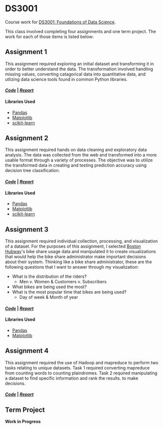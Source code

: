 # DS3001
Course work for [DS3001: Foundations of Data Science](https://web.wpi.edu/academics/catalogs/ugrad/dscourses.html).

This class involved completing four assignments and one term project. The work for each of those items is listed below:

## Assignment 1
This assignment required exploring an initial dataset and transforming it in order to better understand the data.
The transformation involved handling missing values, converting catagorical data into quantitative data, and utlizing
data science tools found in common Python libraries.

#### [*Code*](hw1) | [*Report*](hw1/hw1_cbarcelos.pdf)

#### Libraries Used
* [Pandas](https://pandas.pydata.org/)
* [Matplotlib](https://matplotlib.org/)
* [scikit-learn](scikit-learn.org/)

## Assignment 2
This assignment required hands on data cleaning and exploratory data analysis.
The data was collected from the web and transformed into a more usable format through a variety of processes.
The objective was to utilize the transformed data in creating and testing prediction accuracy using decision tree classification.

#### [*Code*](hw2) | [*Report*](hw2/hw2_cbarcelos.pdf)

#### Libraries Used
* [Pandas](https://pandas.pydata.org/)
* [Matplotlib](https://matplotlib.org/)
* [scikit-learn](scikit-learn.org/)

## Assignment 3
This assignment required individual collection, processing, and visualization of a dataset.
For the purposes of this assignment, I selected [Boston Hubway](https://www.thehubway.com/system-data)'s bike share usage data
and manipulated it to create visualizations that would help the bike share administrator make important decisions about their system.
Thinking like a bike share administrator, these are the following questions that I want to answer through
my visualization:
* What is the distribution of the riders?
  * Men v. Women & Customers v. Subscribers
* What bikes are being used the most?
* What is the most popular time that bikes are being used?
  * Day of week & Month of year

#### [*Code*](hw3) | [*Report*](hw3/hw3_cbarcelos.pdf)

#### Libraries Used
* [Pandas](https://pandas.pydata.org/)
* [Matplotlib](https://matplotlib.org/)

## Assignment 4
This assignment required the use of Hadoop and mapreduce to perform two tasks relating to unique datasets.
Task 1 required converting mapreduce from counting words to counting plaindromes.
Task 2 required manipulating a dataset to find specific information and rank the results. to make decisions.

#### [*Code*](hw4) | [*Report*](hw4/hw4_cbarcelos.pdf)

## Term Project
**Work in Progress**
